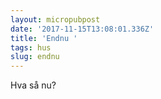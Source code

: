 ```yaml
---
layout: micropubpost
date: '2017-11-15T13:08:01.336Z'
title: 'Endnu '
tags: hus
slug: endnu
---
```

Hva så nu?
